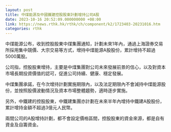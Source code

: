 ```yaml
---
layout: post
title: 中煤能源及中國鐵建控股股東計劃增持公司A股
date: 2023-10-16 20:52:09.000000000 +08:00
link: https://news.rthk.hk/rthk/ch/component/k2/1723403-20231016.htm
categories: rthk
---
```


中煤能源公布，收到控股股東中煤集團通知，計劃未來1年內，通過上海證券交易所採用集中競價、大宗交易等方式，增持中煤能源A股股份，累計增持不超過5000萬股。

公司指，控股股東增持，主要是中煤集團對公司未來發展前景的信心，以及對資本市場長期投資價值的認可，促進公司持續、健康、穩定發展。

中煤集團承諾，在今次增持計劃實施期限內，以及法定期限內不會減持中煤能源股份，並按照股價波動情況及資本市場整體趨勢，適時逐步實施。

另外，中鐵建的控股股東，中鐵建集團亦計劃在未來半年內增持中鐵建A股股份，累計增持金額不超過3億元人民幣。

兩間公司的A股增持計劃，都不會設定價格區間，控股股東的資金來源，都是自有資金及自籌資金。
